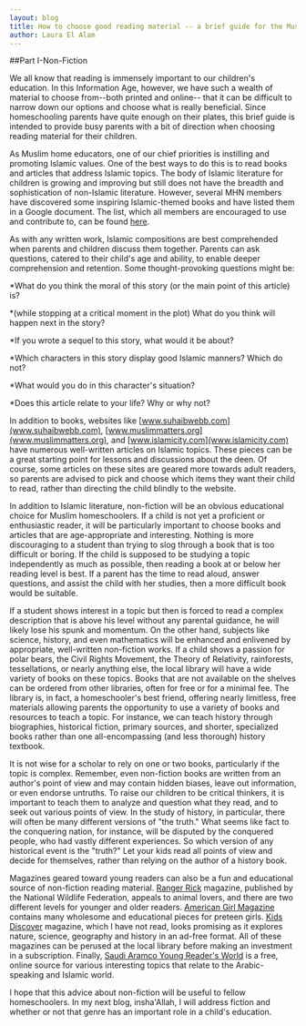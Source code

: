 ```yaml
---
layout: blog
title: How to choose good reading material -- a brief guide for the Muslim homeschooler 
author: Laura El Alam
---
```


##Part I-Non-Fiction

We all know that reading is immensely important to our children's education. In this Information Age, however, we have such a wealth of material to choose from--both printed and online-- that it can be difficult to narrow down our options and choose what is really beneficial.  Since homeschooling parents have quite enough on their plates, this brief guide is intended to provide busy parents with a bit of direction when choosing reading material for their children. 

As Muslim home educators, one of our chief priorities is instilling and promoting Islamic values. One of the best ways to do this is to read books and articles that address Islamic topics. The body of Islamic literature for children is growing and improving but still does not have the breadth and sophistication of non-Islamic literature.  However, several MHN members have discovered some inspiring Islamic-themed books and have listed them in a Google document.  The list, which all members are encouraged to use and contribute to, can be found [here](https://docs.google.com/spreadsheets/d/1qfXjdB2Mtnk1d8PjsRsek7xpQUA0J4LcRC8aVPzzfL8/edit#gid=0).                 

As with any written work, Islamic compositions are best comprehended when parents and children discuss them together. Parents can ask questions, catered to their child's age and ability, to enable deeper comprehension and retention. Some thought-provoking questions might be:

\*What do you think the moral of this story (or the main point of this article) is?

\*(while stopping at a critical moment in the plot) What do you think will happen next in the story?

\*If you wrote a sequel to this story, what would it be about?

\*Which characters in this story display good Islamic manners?  Which do not?

\*What would you do in this character's situation?

\*Does this article relate to your life?  Why or why not?

In addition to books, websites like [www.suhaibwebb.com](www.suhaibwebb.com), [www.muslimmatters.org](www.muslimmatters.org), and [www.islamicity.com](www.islamicity.com) have numerous well-written articles on Islamic topics. These pieces can be a great starting point for lessons and discussions about the deen.  Of course, some articles on these sites are geared more towards adult readers, so parents are advised to pick and choose which items they want their child to read, rather than directing the child blindly to the website.

In addition to Islamic literature, non-fiction will be an obvious educational choice for Muslim homeschoolers. If a child is not yet a proficient or enthusiastic reader, it will be particularly important to choose books and articles that are age-appropriate and interesting.  Nothing is more discouraging to a student than trying to slog through a book that is too difficult or boring.  If the child is supposed to be studying a topic independently as much as possible, then reading a book at or below her reading level is best.  If a parent has the time to read aloud, answer questions, and assist the child with her studies, then a more difficult book would be suitable.

If a student shows interest in a topic but then is forced to read a complex description that is above his level without any parental guidance, he will likely lose his spunk and momentum.   On the other hand, subjects like science, history, and even mathematics will be enhanced and enlivened by appropriate, well-written non-fiction works. If a child shows a passion for polar bears, the Civil Rights Movement, the Theory of Relativity, rainforests, tessellations, or nearly anything else, the local library will have a wide variety of books on these topics. Books that are not available on the shelves can be ordered from other libraries, often for free or for a minimal fee. The library is, in fact, a homeschooler's best friend, offering nearly limitless, free materials allowing parents the opportunity to use a variety of books and resources to teach a topic. For instance, we can teach history through biographies, historical fiction, primary sources, and shorter, specialized books rather than one all-encompassing (and less thorough) history textbook.  

It is not wise for a scholar to rely on one or two books, particularly if the topic is complex.  Remember, even non-fiction books are written from an author's point of view and may contain hidden biases, leave out information, or even endorse untruths.  To raise our children to be critical thinkers, it is important to teach them to analyze and question what they read, and to seek out various points of view.  In the study of history, in particular, there will often be many different versions of "the truth."  What seems like fact to the conquering nation, for instance, will be disputed by the conquered people, who had vastly different experiences. So which version of any historical event is the "truth?" Let your kids read all points of view and decide for themselves, rather than relying on the author of a history book.

Magazines geared toward young readers can also be a fun and educational source of non-fiction reading material. [Ranger Rick](http://www.nwf.org/kids/ranger-rick.aspx) magazine, published by the National Wildlife Federation, appeals to animal lovers, and there are two different levels for younger and older readers. [American Girl Magazine](http://store.americangirl.com/agshop/static/magazine.jsp) contains many wholesome and educational pieces for preteen girls. [Kids Discover](http://www.kidsdiscover.com/shop/?gclid=CjwKEAjwv9-gBRD5ofn2jd2N0UUSJACcdils7a5QBgFKDj6wsWgp7zcBMwRuA1ZcK1nBS0YP_kK9-hoCtkjw_wcB) magazine, which I have not read, looks promising as it explores nature, science, geography and history in an ad-free format. All of these magazines can be perused at the local library before making an investment in a subscription. Finally, [Saudi Aramco Young Reader's World](http://www.saudiaramcoworld.com/issue/young.readers.world/) is a free, online source for various interesting topics that relate to the Arabic-speaking and Islamic world.  

I hope that this advice about non-fiction will be useful to fellow homeschoolers. In my next blog, insha'Allah, I will address fiction and whether or not that genre has an important role in a child's education.
